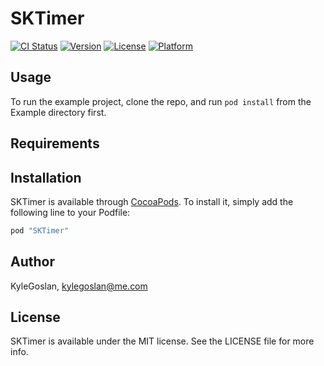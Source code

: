 # SKTimer

[![CI Status](http://img.shields.io/travis/KyleGoslan/SKTimer.svg?style=flat)](https://travis-ci.org/KyleGoslan/SKTimer)
[![Version](https://img.shields.io/cocoapods/v/SKTimer.svg?style=flat)](http://cocoapods.org/pods/SKTimer)
[![License](https://img.shields.io/cocoapods/l/SKTimer.svg?style=flat)](http://cocoapods.org/pods/SKTimer)
[![Platform](https://img.shields.io/cocoapods/p/SKTimer.svg?style=flat)](http://cocoapods.org/pods/SKTimer)

## Usage

To run the example project, clone the repo, and run `pod install` from the Example directory first.

## Requirements

## Installation

SKTimer is available through [CocoaPods](http://cocoapods.org). To install
it, simply add the following line to your Podfile:

```ruby
pod "SKTimer"
```

## Author

KyleGoslan, kylegoslan@me.com

## License

SKTimer is available under the MIT license. See the LICENSE file for more info.
